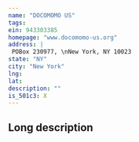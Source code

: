 ```yaml
---
name: "DOCOMOMO US"
tags:
ein: 943303385
homepage: "www.docomomo-us.org"
address: |
 POBox 230977, \nNew York, NY 10023
state: "NY"
city: "New York"
lng: 
lat: 
description: ""
is_501c3: X
---
```


## Long description


